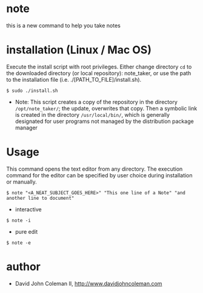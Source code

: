 # note

this is a new command to help you take notes

# installation (Linux / Mac OS)

Execute the install script with root privileges. Either change directory `cd`
to the downloaded directory (or local repository): note_taker, or use the
path to the installation file (i.e. ./[PATH_TO_FILE]/install.sh).

```
$ sudo ./install.sh
```

- Note: This script creates a copy of the repository in the directory
`/opt/note_taker/`; the update, overwrites that copy. Then a symbolic link
is created in the directory `/usr/local/bin/`, which is generally
designated for user programs not managed by the distribution package manager

# Usage
This command opens the text editor from any directory. The execution
command for the editor can be specified by user choice during installation or manually.

```
$ note "<A_NEAT_SUBJECT_GOES_HERE>" "This one line of a Note" "and another line to document"
```

- interactive

```
$ note -i
```

- pure edit

```
$ note -e
```

# author

- David John Coleman II, http://www.davidjohncoleman.com
